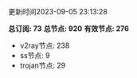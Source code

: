 更新时间2023-09-05 23:13:28

**总订阅: 73**
**总节点: 920**
**有效节点: 276**
- v2ray节点: 238
- ss节点: 9
- trojan节点: 29
